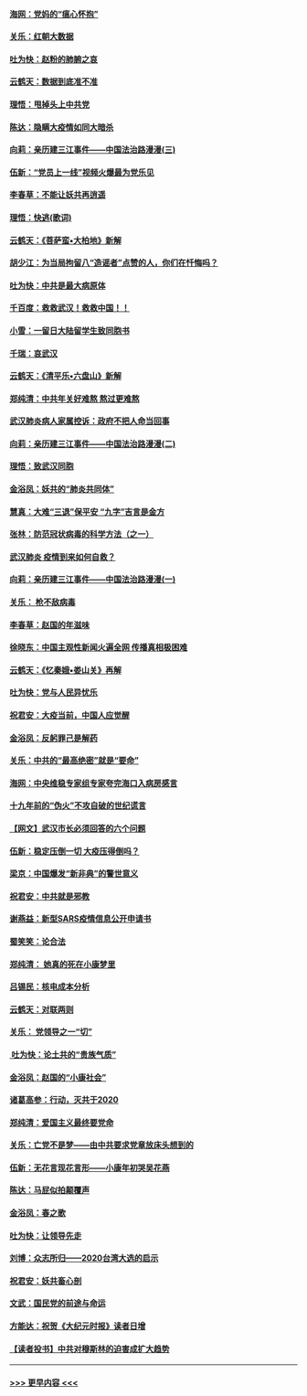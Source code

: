 #### [海网：党妈的“瘟心怀抱”](../pages/nsc993/n11840740.md?t=02050044) 
#### [关乐：红朝大数据](../pages/nsc993/n11840675.md?t=02050044) 
#### [吐为快：赵粉的肺腑之哀](../pages/nsc993/n11840618.md?t=02050044) 
#### [云鹤天：数据到底准不准](../pages/nsc993/n11840325.md?t=02050044) 
#### [理悟：甩掉头上中共党](../pages/nsc993/n11838826.md?t=02050044) 
#### [陈达：隐瞒大疫情如同大暗杀](../pages/nsc993/n11838771.md?t=02050044) 
#### [向莉：亲历建三江事件——中国法治路漫漫(三)](../pages/nsc993/n11831825.md?t=02050044) 
#### [伍新：“党员上一线”视频火爆最为党乐见](../pages/nsc993/n11838200.md?t=02050044) 
#### [李春草：不能让妖共再逍遥](../pages/nsc993/n11838102.md?t=02050044) 
#### [理悟：快逃(歌词)](../pages/nsc993/n11838083.md?t=02050044) 
#### [云鹤天：《菩萨蛮▪大柏地》新解](../pages/nsc993/n11838059.md?t=02050044) 
#### [胡少江：为当局拘留八“造谣者”点赞的人，你们在忏悔吗？](../pages/nsc993/n11836801.md?t=02050044) 
#### [吐为快：中共是最大病原体](../pages/nsc993/n11836748.md?t=02050044) 
#### [千百度：救救武汉！救救中国！！](../pages/nsc993/n11836145.md?t=02050044) 
#### [小雪：一留日大陆留学生致同胞书](../pages/nsc993/n11834624.md?t=02050044) 
#### [千瑞：哀武汉](../pages/nsc993/n11833647.md?t=02050044) 
#### [云鹤天：《清平乐▪六盘山》新解](../pages/nsc993/n11833611.md?t=02050044) 
#### [郑纯清：中共年关好难熬 熬过更难熬](../pages/nsc993/n11833489.md?t=02050044) 
#### [武汉肺炎病人家属控诉：政府不把人命当回事](../pages/nsc993/n11833205.md?t=02050044) 
#### [向莉：亲历建三江事件——中国法治路漫漫(二)](../pages/nsc993/n11829102.md?t=02050044) 
#### [理悟：致武汉同胞](../pages/nsc993/n11831522.md?t=02050044) 
#### [金浴凤：妖共的“肺炎共同体”](../pages/nsc993/n11829448.md?t=02050044) 
#### [慧真：大难“三退”保平安 “九字”吉言是金方](../pages/nsc993/n11829501.md?t=02050044) 
#### [张林：防范冠状病毒的科学方法（之一）](../pages/nsc993/n11828618.md?t=02050044) 
#### [武汉肺炎 疫情到来如何自救？](../pages/nsc993/n11827632.md?t=02050044) 
#### [向莉：亲历建三江事件——中国法治路漫漫(一)](../pages/nsc993/n11827190.md?t=02050044) 
#### [关乐： 枪不敌病毒](../pages/nsc993/n11826746.md?t=02050044) 
#### [李春草：赵国的年滋味](../pages/nsc993/n11826321.md?t=02050044) 
#### [徐晓东：中国主观性新闻火遍全网 传播真相极困难](../pages/nsc993/n11826508.md?t=02050044) 
#### [云鹤天：《忆秦娥▪娄山关》再解](../pages/nsc993/n11824682.md?t=02050044) 
#### [吐为快：党与人民异忧乐](../pages/nsc993/n11824660.md?t=02050044) 
#### [祝君安：大疫当前，中国人应觉醒](../pages/nsc993/n11821946.md?t=02050044) 
#### [金浴凤：反躬罪己是解药](../pages/nsc993/n11820280.md?t=02050044) 
#### [关乐：中共的“最高绝密”就是“要命”](../pages/nsc993/n11816946.md?t=02050044) 
#### [海网：中央维稳专家组专家夸完海口入病房感言](../pages/nsc993/n11815138.md?t=02050044) 
#### [十九年前的“伪火”不攻自破的世纪谎言](../pages/nsc993/n11813238.md?t=02050044) 
#### [【网文】武汉市长必须回答的六个问题](../pages/nsc993/n11813848.md?t=02050044) 
#### [伍新：稳定压倒一切 大疫压得倒吗？](../pages/nsc993/n11812634.md?t=02050044) 
#### [梁京：中国爆发“新非典”的警世意义](../pages/nsc993/n11812554.md?t=02050044) 
#### [祝君安：中共就是邪教](../pages/nsc993/n11812431.md?t=02050044) 
#### [谢燕益：新型SARS疫情信息公开申请书](../pages/nsc993/n11808840.md?t=02050044) 
#### [蜀笑笑：论合法](../pages/nsc993/n11808064.md?t=02050044) 
#### [郑纯清： 她真的死在小康梦里](../pages/nsc993/n11806623.md?t=02050044) 
#### [吕锡民：核电成本分析](../pages/nsc993/n11806284.md?t=02050044) 
#### [云鹤天：对联两则](../pages/nsc993/n11805957.md?t=02050044) 
#### [关乐： 党领导之一“切”](../pages/nsc993/n11804505.md?t=02050044) 
#### [ 吐为快：论土共的“贵族气质”](../pages/nsc993/n11804490.md?t=02050044) 
#### [金浴凤：赵国的“小康社会”](../pages/nsc993/n11804452.md?t=02050044) 
#### [诸葛高参：行动，灭共于2020](../pages/nsc993/n11804120.md?t=02050044) 
#### [郑纯清：爱国主义最终要党命](../pages/nsc993/n11802197.md?t=02050044) 
#### [关乐：亡党不是梦——由中共要求党章放床头想到的](../pages/nsc993/n11802156.md?t=02050044) 
#### [伍新：无花言现花言形——小康年初哭吴花燕](../pages/nsc993/n11800044.md?t=02050044) 
#### [陈达：马屁似拍颠覆声](../pages/nsc993/n11800010.md?t=02050044) 
#### [金浴凤：春之歌](../pages/nsc993/n11797687.md?t=02050044) 
#### [吐为快：让领导先走](../pages/nsc993/n11797512.md?t=02050044) 
#### [刘博：众志所归——2020台湾大选的启示](../pages/nsc993/n11796878.md?t=02050044) 
#### [祝君安：妖共畜心剖](../pages/nsc993/n11794273.md?t=02050044) 
#### [文武：国民党的前途与命运](../pages/nsc993/n11794198.md?t=02050044) 
#### [方能达：祝贺《大纪元时报》读者日增](../pages/nsc993/n11793807.md?t=02050044) 
#### [【读者投书】中共对穆斯林的迫害成扩大趋势](../pages/nsc993/n11791371.md?t=02050044) 

----
#### [ >>> 更早内容 <<< ](../indexes/nsc993-earlier.md)
